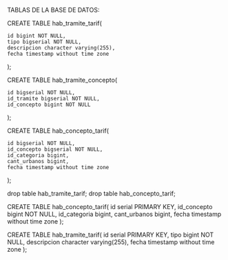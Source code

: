 TABLAS DE LA BASE DE DATOS:



CREATE TABLE hab_tramite_tarif(

    id bigint NOT NULL,
    tipo bigserial NOT NULL,
    descripcion character varying(255),
    fecha timestamp without time zone

);

CREATE TABLE hab_tramite_concepto(

    id bigserial NOT NULL,
    id_tramite bigserial NOT NULL,
    id_concepto bigint NOT NULL

);

CREATE TABLE hab_concepto_tarif(

    id bigserial NOT NULL,
    id_concepto bigserial NOT NULL,
    id_categoria bigint,
    cant_urbanos bigint,
    fecha timestamp without time zone

);

drop table hab_tramite_tarif;
drop table hab_concepto_tarif;

CREATE TABLE hab_concepto_tarif(
    id serial PRIMARY KEY,
    id_concepto bigint NOT NULL,
    id_categoria bigint,
    cant_urbanos bigint,
    fecha timestamp without time zone
);

CREATE TABLE hab_tramite_tarif(
    id serial PRIMARY KEY,
    tipo bigint NOT NULL,
    descripcion character varying(255),
    fecha timestamp without time zone
);
